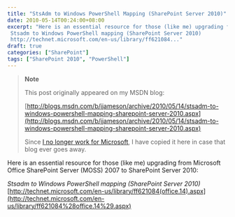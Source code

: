 ```yaml
---
title: "StsAdm to Windows PowerShell Mapping (SharePoint Server 2010)"
date: 2010-05-14T00:24:00+08:00
excerpt: "Here is an essential resource for those (like me) upgrading from Microsoft Office SharePoint Server (MOSS) 2007 to SharePoint Server 2010: 
 Stsadm to Windows PowerShell mapping (SharePoint Server 2010) 
 http://technet.microsoft.com/en-us/library/ff621084..."
draft: true
categories: ["SharePoint"]
tags: ["SharePoint 2010", "PowerShell"]
---
```


> **Note**
> 
> This post originally appeared on my MSDN blog:  
>   
> 
> [http://blogs.msdn.com/b/jjameson/archive/2010/05/14/stsadm-to-windows-powershell-mapping-sharepoint-server-2010.aspx](http://blogs.msdn.com/b/jjameson/archive/2010/05/14/stsadm-to-windows-powershell-mapping-sharepoint-server-2010.aspx)
> 
> Since [I no longer work for Microsoft](/blog/jjameson/archive/2011/09/02/last-day-with-microsoft.aspx), I have copied it here in case that blog ever goes away.


Here is an essential resource for those (like me) upgrading from Microsoft Office SharePoint Server (MOSS) 2007 to SharePoint Server 2010:

<cite>Stsadm to Windows PowerShell mapping (SharePoint Server 2010)</cite>
[http://technet.microsoft.com/en-us/library/ff621084(office.14).aspx](http://technet.microsoft.com/en-us/library/ff621084%28office.14%29.aspx)


